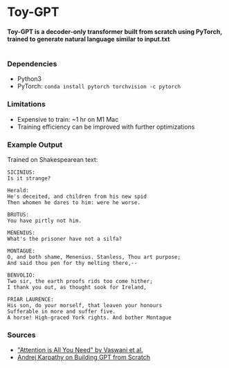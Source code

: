 # Toy-GPT
#### Toy-GPT is a decoder-only transformer built from scratch using PyTorch, trained to generate natural language similar to input.txt
#
### Dependencies
- Python3
- PyTorch: `conda install pytorch torchvision -c pytorch`

### Limitations
- Expensive to train: ~1 hr on M1 Mac
- Training efficiency can be improved with further optimizations

### Example Output
Trained on Shakespearean text:
```
SICINIUS:
Is it strange?

Herald:
He's deceited, and children from his new spid
Then whomen he dares to him: were he worse.

BRUTUS:
You have pirtly not him.

MENENIUS:
What's the prisoner have not a silfa?

MONTAGUE:
O, and both shame, Menenius. Stanless, Thou art purpose;
And said thou pen for thy melting there,--

BENVOLIO:
Two sir, the earth proofs rids too come hither;
I thank you out, as thought sook for Ireland,

FRIAR LAURENCE:
His son, do your morself, that leaven your honours
Sufferable in more and suffer five.
A horse! High-graced York rights. And bother Montague
```

### Sources
- ["Attention is All You Need" by Vaswani et al.](https://doi.org/10.48550/arXiv.1706.03762)
- [Andrej Karpathy on Building GPT from Scratch](https://www.youtube.com/watch?v=kCc8FmEb1nY)
